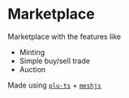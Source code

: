 # Marketplace

Marketplace with the features like
- Minting
- Simple buy/sell trade 
- Auction

Made using [`plu-ts`](https://github.com/HarmonicLabs/plu-ts) + [`meshjs`](https://github.com/MeshJS/mesh)

